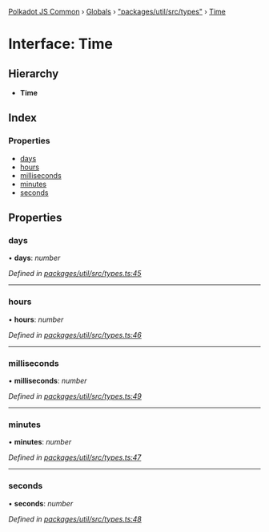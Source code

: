 [Polkadot JS Common](../README.md) › [Globals](../globals.md) › ["packages/util/src/types"](../modules/_packages_util_src_types_.md) › [Time](_packages_util_src_types_.time.md)

# Interface: Time

## Hierarchy

* **Time**

## Index

### Properties

* [days](_packages_util_src_types_.time.md#days)
* [hours](_packages_util_src_types_.time.md#hours)
* [milliseconds](_packages_util_src_types_.time.md#milliseconds)
* [minutes](_packages_util_src_types_.time.md#minutes)
* [seconds](_packages_util_src_types_.time.md#seconds)

## Properties

###  days

• **days**: *number*

*Defined in [packages/util/src/types.ts:45](https://github.com/polkadot-js/common/blob/c5fe5cd8/packages/util/src/types.ts#L45)*

___

###  hours

• **hours**: *number*

*Defined in [packages/util/src/types.ts:46](https://github.com/polkadot-js/common/blob/c5fe5cd8/packages/util/src/types.ts#L46)*

___

###  milliseconds

• **milliseconds**: *number*

*Defined in [packages/util/src/types.ts:49](https://github.com/polkadot-js/common/blob/c5fe5cd8/packages/util/src/types.ts#L49)*

___

###  minutes

• **minutes**: *number*

*Defined in [packages/util/src/types.ts:47](https://github.com/polkadot-js/common/blob/c5fe5cd8/packages/util/src/types.ts#L47)*

___

###  seconds

• **seconds**: *number*

*Defined in [packages/util/src/types.ts:48](https://github.com/polkadot-js/common/blob/c5fe5cd8/packages/util/src/types.ts#L48)*
